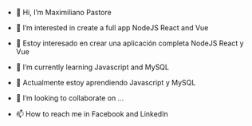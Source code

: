 - 👋 Hi, I’m Maximiliano Pastore
- 👀 I’m interested in create a full app NodeJS React and Vue
- 👀 Estoy interesado en crear una aplicación completa NodeJS React y Vue
- 🌱 I’m currently learning Javascript and MySQL
- 🌱 Actualmente estoy aprendiendo Javascript y MySQL

- 💞️ I’m looking to collaborate on ...
- 📫 How to reach me in Facebook and LinkedIn

<!---
Profixed/Profixed is a ✨ special ✨ repository because its `README.md` (this file) appears on your GitHub profile.
You can click the Preview link to take a look at your changes.
--->
